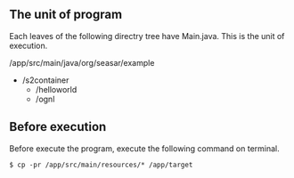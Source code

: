 ## The unit of program
Each leaves of the following directry tree have Main.java.
This is the unit of execution.

/app/src/main/java/org/seasar/example
- /s2container
  - /helloworld
  - /ognl


## Before execution
Before execute the program, execute the following command on terminal.
```
$ cp -pr /app/src/main/resources/* /app/target
```